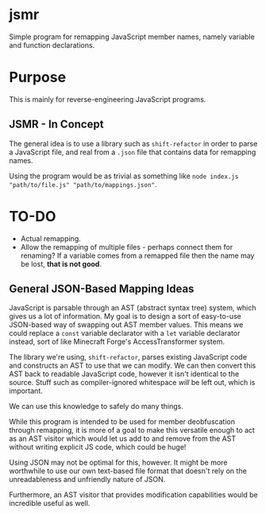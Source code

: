# jsmr
Simple program for remapping JavaScript member names, namely variable and function declarations.

# Purpose
This is mainly for reverse-engineering JavaScript programs.

## JSMR - In Concept
The general idea is to use a library such as `shift-refactor` in order to parse a JavaScript file, and real from a `.json` file that contains data for remapping names.

Using the program would be as trivial as something like `node index.js "path/to/file.js" "path/to/mappings.json"`.

# TO-DO
* Actual remapping.
* Allow the remapping of multiple files - perhaps connect them for renaming? If a variable comes from a remapped file then the name may be lost, **that is not good**.

## General JSON-Based Mapping Ideas
JavaScript is parsable through an AST (abstract syntax tree) system, which gives us a lot of information. My goal is to design a sort of easy-to-use JSON-based way of swapping out AST member values. This means we could replace a `const` variable declarator with a `let` variable declarator instead, sort of like Minecraft Forge's AccessTransformer system.

The library we're using, `shift-refactor`, parses existing JavaScript code and constructs an AST to use that we can modify. We can then convert this AST back to readable JavaScript code, however it isn't identical to the source. Stuff such as compiler-ignored whitespace *will* be left out, which is important.

We can use this knowledge to safely do many things.

While this program is intended to be used for member deobfuscation through remapping, it is more of a goal to make this versatile enough to act as an AST visitor which would let us add to and remove from the AST without writing explicit JS code, which could be huge!

Using JSON may not be optimal for this, however. It might be more worthwhile to use our own text-based file format that doesn't rely on the unreadableness and unfriendly nature of JSON.

Furthermore, an AST visitor that provides modification capabilities would be incredible useful as well.
